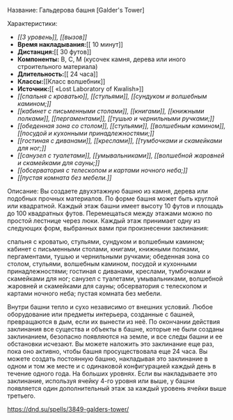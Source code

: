 Название: Гальдерова башня \[Galder's Tower] 

Характеристики:
- *[[3 уровень]], [[вызов]]*
- **Время накладывания:**[[ 10 минут]]
- **Дистанция:**[[ 30 футов]]
- **Компоненты:** В, С, М (кусочек камня, дерева или иного строительного материала)
- **Длительность:**[[ 24 часа]]
- **Классы:**[[Класс  волшебник]]
- **Источник:**[[ «Lost Laboratory of Kwalish»]]
- *[[спальня с кроватью]], [[стульями]], [[сундуком и волшебным камином;]]*
- *[[кабинет с письменными столами]], [[книгами]], [[книжными полками]], [[пергаментами]], [[тушью и чернильными ручками;]]*
- *[[обеденная зона со столом]], [[стульями]], [[волшебным камином]], [[посудой и кухонными принадлежностями;]]*
- *[[гостиная с диванами]], [[креслами]], [[тумбочками и скамейками для ног;]]*
- *[[санузел с туалетами]], [[умывальниками]], [[волшебной жаровней и скамейками для сауны;]]*
- *[[обсерватория с телескопом и картами ночного неба;]]*
- *[[пустая комната без мебели.]]*

Описание:
Вы создаете двухэтажную башню из камня, дерева или подобных прочных материалов. По форме башня может быть круглой или квадратной. Каждый этаж башни имеет высоту 10 футов и площадь до 100 квадратных футов. Перемещаться между этажами можно по простой лестнице через люки. Каждый этаж принимает одну из следующих форм, выбранных вами при произнесении заклинания:

спальня с кроватью, стульями, сундуком и волшебным камином;
кабинет с письменными столами, книгами, книжными полками, пергаментами, тушью и чернильными ручками;
обеденная зона со столом, стульями, волшебным камином, посудой и кухонными принадлежностями;
гостиная с диванами, креслами, тумбочками и скамейками для ног;
санузел с туалетами, умывальниками, волшебной жаровней и скамейками для сауны;
обсерватория с телескопом и картами ночного неба;
пустая комната без мебели.

Внутри башни тепло и сухо независимо от внешних условий. Любое оборудование или предметы интерьера, созданные с башней, превращаются в дым, если их вынести из неё. По окончании действия заклинания все существа и объекты в башне, которые не были созданы заклинанием, безопасно появляются на земле, и все следы башни и ее обстановки исчезают.
Вы можете наложить это заклинание еще раз, пока оно активно, чтобы башня просуществовала еще 24 часа. Вы можете создать постоянную башню, накладывая это заклинание в одном и том же месте и с одинаковой конфигурацией каждый день в течение одного года.
На больших уровнях. Если вы накладываете это заклинание, используя ячейку 4-го уровня или выше, у башни появляется один дополнительный этаж за каждый уровень ячейки выше третьего.

https://dnd.su/spells/3849-galders-tower/